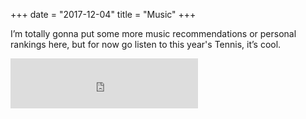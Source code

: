 +++
date = "2017-12-04"
title = "Music"
+++

I’m totally gonna put some more music recommendations or personal rankings here, but for now go listen to this year's Tennis, it’s cool.

<iframe src="https://open.spotify.com/embed/album/5zVmouVnl3I4YPsGi6FWl0" width="300" height="80" frameborder="0" allowtransparency="true"></iframe>